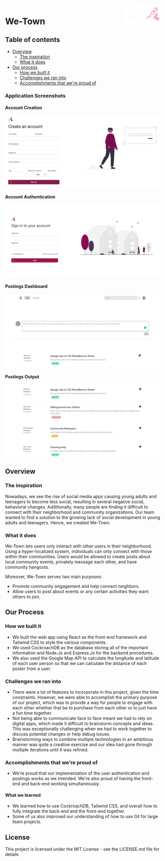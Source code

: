 <a href="https://devpost.com/software/we-town">
    <img src="frontend/src/images/logo_final.png" alt="We-Town-logo" title="We-Town" align="right" height="70" />
</a>

# We-Town

## Table of contents

- [Overview](#overview)
  - [The inspiration](#the-inspiration)
  - [What it does](#what-it-does)
- [Our process](#our-process)
  - [How we built it](#how-we-built-it)
  - [Challenges we ran into](#challenges-we-ran-into)
  - [Accomplishments that we're proud of](#accomplishments-that-we're-proud-of)

### Application Screenshots
#### Account Creation
![Desktop-version](frontend/src/images/sign_up.png)
#### Account Authentication
![Desktop-version](frontend/src/images/sign_in.png)
#### Postings Dashboard
![Desktop-version](frontend/src/images/community_posting.png)
#### Postings Output
![Desktop-version](frontend/src/images/postings.png)

## Overview

### The inspiration
Nowadays, we see the rise of social media apps causing young adults and teenagers to become less social, resulting in several negative social, behavioral changes.
Additionally, many people are finding it difficult to connect with their neighborhood and community organizations. Our team wanted to find a solution to the growing lack of social development in young adults and teenagers. Hence, we created We-Town.

### What it does
We-Town lets users only interact with other users in their neighborhood. Using a hyper-localized system, individuals can only connect with those within their communities. Users would be allowed to create posts about local community events, privately message each other, and have community hangouts.

Moreover, We-Town serves two main purposes:

- Promote community engagement and help connect neighbors. 
- Allow users to post about events or any certain activities they want others to join. 

## Our Process

### How we built it
- We built the web app using React as the front-end framework and Tailwind CSS to style the various components.
- We used CockroachDB as the database storing all of the important information and Node.Js and Express.Js for the backend procedures.
- We also used the Google Map API to calculate the longitude and latitude of each user person so that we can calculate the distance of each poster from a user.

### Challenges we ran into
- There were a lot of features to incorporate in this project, given the time constraints. However, we were able to accomplish the primary purpose of our project, which was to provide a way for people to engage with each other whether that be to purchase from each other or to just have a fun time together.
- Not being able to communicate face to face meant we had to rely on digital apps, which made it difficult to brainstorm concepts and ideas. This was exceptionally challenging when we had to work together to discuss potential changes or help debug issues.
- Brainstorming ways to combine multiple technologies in an ambitious manner was quite a creative exercise and our idea had gone through multiple iterations until it was refined.

### Accomplishments that we're proud of
- We're proud that our implementation of the user authentication and postings works as we intended. We're also proud of having the front-end and back-end working simultaneously.

#### What we learned
- We learned how to use CockroachDB, Tailwind CSS, and overall how to fully integrate the back-end and the front-end together.
- Some of us also improved our understanding of how to use Git for large team projects.

## License

This project is licensed under the MIT License - see the LICENSE.md file for details
